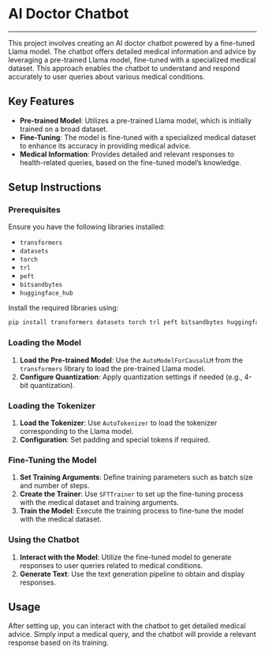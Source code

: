 # AI Doctor Chatbot


---


This project involves creating an AI doctor chatbot powered by a fine-tuned Llama model. The chatbot offers detailed medical information and advice by leveraging a pre-trained Llama model, fine-tuned with a specialized medical dataset. This approach enables the chatbot to understand and respond accurately to user queries about various medical conditions.

## Key Features

- **Pre-trained Model**: Utilizes a pre-trained Llama model, which is initially trained on a broad dataset.
- **Fine-Tuning**: The model is fine-tuned with a specialized medical dataset to enhance its accuracy in providing medical advice.
- **Medical Information**: Provides detailed and relevant responses to health-related queries, based on the fine-tuned model’s knowledge.

## Setup Instructions

### Prerequisites

Ensure you have the following libraries installed:

- `transformers`
- `datasets`
- `torch`
- `trl`
- `peft`
- `bitsandbytes`
- `huggingface_hub`

Install the required libraries using:

```bash
pip install transformers datasets torch trl peft bitsandbytes huggingface_hub
```

### Loading the Model

1. **Load the Pre-trained Model**: Use the `AutoModelForCausalLM` from the `transformers` library to load the pre-trained Llama model.
2. **Configure Quantization**: Apply quantization settings if needed (e.g., 4-bit quantization).

### Loading the Tokenizer

1. **Load the Tokenizer**: Use `AutoTokenizer` to load the tokenizer corresponding to the Llama model.
2. **Configuration**: Set padding and special tokens if required.

### Fine-Tuning the Model

1. **Set Training Arguments**: Define training parameters such as batch size and number of steps.
2. **Create the Trainer**: Use `SFTTrainer` to set up the fine-tuning process with the medical dataset and training arguments.
3. **Train the Model**: Execute the training process to fine-tune the model with the medical dataset.

### Using the Chatbot

1. **Interact with the Model**: Utilize the fine-tuned model to generate responses to user queries related to medical conditions.
2. **Generate Text**: Use the text generation pipeline to obtain and display responses.

## Usage

After setting up, you can interact with the chatbot to get detailed medical advice. Simply input a medical query, and the chatbot will provide a relevant response based on its training.
